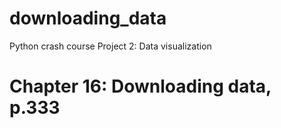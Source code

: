 # downloading_data

Python crash course
Project 2: Data visualization

# Chapter 16: Downloading data, p.333

